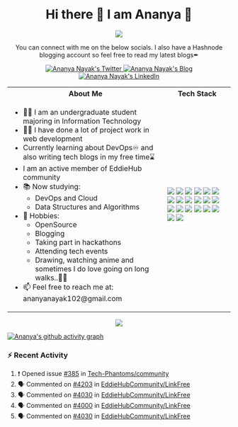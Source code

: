 <h1 align="center"> Hi there 👋 I am Ananya 👩 </h1> 

<p align="center">
  <img src="https://media.giphy.com/media/jTNG3RF6EwbkpD4LZx/giphy.gif"/>
</p>

<p align="center">You can connect with me on the below socials. I also have a Hashnode blogging account so feel free to read my latest blogs✒</p>

<p align="center">
  <a href="http://twitter.com/Ananya_codes">
    <img src="https://img.shields.io/badge/Twitter-%231DA1F2.svg?style=for-the-badge&logo=Twitter&logoColor=white" alt="Ananya Nayak's Twitter"/>
  </a>
  <a href="https://ananyacodes.hashnode.dev/">
    <img src="https://img.shields.io/badge/Hashnode-2962FF?style=for-the-badge&logo=hashnode&logoColor=white" alt="Ananya Nayak's Blog"/>
  </a>
  <a href="https://www.linkedin.com/in/ananya-nayak-9bb2a4231/">
    <img src="https://img.shields.io/badge/linkedin-%230077B5.svg?style=for-the-badge&logo=linkedin&logoColor=white" alt="Ananya Nayak's LinkedIn"/>
  </a>
</p> 

<table>
<tr>
 <th>About Me</th>
 <th>Tech Stack</th>
</tr>

<tr>
 <td width="70%">
   <ul>
     <li> 👩‍🎓 I am an undergraduate student majoring in Information Technology </li>
     <li> 👩‍💻 I have done a lot of project work in web development </li>
     <li> Currently learning about DevOps♾ and also writing tech blogs in my free time⌛ </li>
     <li> I am an active member of EddieHub community</li>
     <li> 📚 Now studying:   
        <ul> 
          <li> DevOps and Cloud</li>   
          <li> Data Structures and Algorithms </li> 
        </ul>          
     </li>  
     <li> 🏓 Hobbies:
        <ul> 
          <li> OpenSource </li>
          <li> Blogging </li>
          <li> Taking part in hackathons</li>
          <li> Attending tech events</li>
          <li> Drawing, watching anime and sometimes I do love going on long walks..🚶‍♀️</li>
        </ul>
     </li>  
     <li> 📫 Feel free to reach me at: ananyanayak102@gmail.com</li>
   </ul> 
</td>
<td>
    <img src="https://img.shields.io/badge/java-%23ED8B00.svg?style=for-the-badge&logo=java&logoColor=white"/>
    <img src="https://img.shields.io/badge/git-%23F05033.svg?style=for-the-badge&logo=git&logoColor=white"/>
    <img src="https://img.shields.io/badge/github-%23121011.svg?style=for-the-badge&logo=github&logoColor=white"/>
    <img src="https://img.shields.io/badge/gitpod-f06611.svg?style=for-the-badge&logo=gitpod&logoColor=white"/>
    <img src="https://img.shields.io/badge/javascript-%23323330.svg?style=for-the-badge&logo=javascript&logoColor=%23F7DF1E"/>
    <img src="https://img.shields.io/badge/css3-%231572B6.svg?style=for-the-badge&logo=css3&logoColor=white"/>
    <img src="https://img.shields.io/badge/html5-%23E34F26.svg?style=for-the-badge&logo=html5&logoColor=white"/>
    <img src="https://img.shields.io/badge/bootstrap-%23563D7C.svg?style=for-the-badge&logo=bootstrap&logoColor=white"/>
    <img src="https://img.shields.io/badge/react-%2320232a.svg?style=for-the-badge&logo=react&logoColor=%2361DAFB"/>
    <img src="https://img.shields.io/badge/docker-%230db7ed.svg?style=for-the-badge&logo=docker&logoColor=white"/>
    <img src="https://img.shields.io/badge/Visual%20Studio%20Code-0078d7.svg?style=for-the-badge&logo=visual-studio-code&logoColor=white"/>
    <img src="https://img.shields.io/badge/VIM-%2311AB00.svg?style=for-the-badge&logo=vim&logoColor=white"/> 
    <img src="https://img.shields.io/badge/Socket.io-black?style=for-the-badge&logo=socket.io&badgeColor=010101"/>
    <img src="https://img.shields.io/badge/Ubuntu-E95420?style=for-the-badge&logo=ubuntu&logoColor=white"/>
    <img src="https://img.shields.io/badge/Firebase-039BE5?style=for-the-badge&logo=Firebase&logoColor=white"/>
    <img src="https://img.shields.io/badge/MongoDB-%234ea94b.svg?style=for-the-badge&logo=mongodb&logoColor=white"/>
    <img src="https://img.shields.io/badge/node.js-6DA55F?style=for-the-badge&logo=node.js&logoColor=white"/>
    <img src="https://img.shields.io/badge/NPM-%23000000.svg?style=for-the-badge&logo=npm&logoColor=white"/>
    <img src="https://img.shields.io/badge/express.js-%23404d59.svg?style=for-the-badge&logo=express&logoColor=%2361DAFB"/>
    <img src="https://img.shields.io/badge/python-3670A0?style=for-the-badge&logo=python&logoColor=ffdd54"/>
  </td>
</tr>
</table>

<p align="center">
  <img src="https://github-readme-stats.vercel.app/api?username=Ananya2001-an&show_icons=true&theme=tokyonight"/>
</p>

[![Ananya's github activity graph](https://github-readme-activity-graph.cyclic.app/graph?username=Ananya2001-an&theme=github-compact)](https://github.com/Ananya2001-an/github-readme-activity-graph)

### ⚡ Recent Activity

<!--START_SECTION:activity-->
1. ❗️ Opened issue [#385](https://github.com/Tech-Phantoms/community/issues/385) in [Tech-Phantoms/community](https://github.com/Tech-Phantoms/community)
2. 🗣 Commented on [#4203](https://github.com/EddieHubCommunity/LinkFree/issues/4203) in [EddieHubCommunity/LinkFree](https://github.com/EddieHubCommunity/LinkFree)
3. 🗣 Commented on [#4030](https://github.com/EddieHubCommunity/LinkFree/issues/4030) in [EddieHubCommunity/LinkFree](https://github.com/EddieHubCommunity/LinkFree)
4. 🗣 Commented on [#4000](https://github.com/EddieHubCommunity/LinkFree/issues/4000) in [EddieHubCommunity/LinkFree](https://github.com/EddieHubCommunity/LinkFree)
5. 🗣 Commented on [#4030](https://github.com/EddieHubCommunity/LinkFree/issues/4030) in [EddieHubCommunity/LinkFree](https://github.com/EddieHubCommunity/LinkFree)
<!--END_SECTION:activity-->

